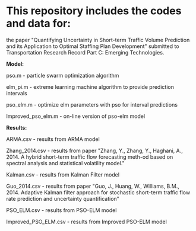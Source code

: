 # This repository includes the codes and data for:

the paper "Quantifying Uncertainty in Short-term Traffic Volume Prediction and its Application to Optimal Staffing Plan Development" submitted to Transportation Research Record Part C: Emerging Technologies. 

**Model:**

pso.m - particle swarm optimization algorithm

elm_pi.m - extreme learning machine algorithm to provide prediction intervals

pso_elm.m - optimize elm parameters with pso for interval predictions

Improved_pso_elm.m - on-line version of pso-elm model


**Results:**

ARMA.csv - results from ARMA model

Zhang_2014.csv - results from paper "Zhang, Y., Zhang, Y., Haghani, A., 2014. A hybrid short-term traffic flow forecasting meth-od based on spectral analysis and statistical volatility model."

Kalman.csv - results from Kalman Filter model

Guo_2014.csv - results from paper "Guo, J., Huang, W., Williams, B.M., 2014. Adaptive Kalman filter approach for stochastic short-term traffic flow rate prediction and uncertainty quantification"

PSO_ELM.csv - results from PSO-ELM model

Improved_PSO_ELM.csv - results from Improved PSO-ELM model

